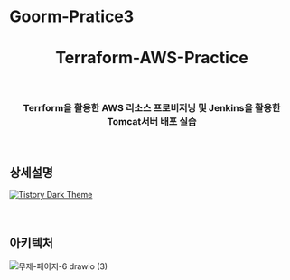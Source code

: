 # Goorm-Pratice3
<div align="center">
<h1>Terraform-AWS-Practice</h1>
<br>
<h3> Terrform을 활용한 AWS 리소스 프로비저닝 및 Jenkins을 활용한 Tomcat서버 배포 실습</h3>
</div>

<br>

## 상세설명 

[![Tistory Dark Theme](https://tistory-readme-stats.vercel.app/api?name=lordofkangs&postId=579&description=Vue.js%20Electron%20Python%20%EC%8B%A4%ED%96%89%EA%B8%B0&color=dark)](https://lordofkangs.tistory.com/579)

<br>

## 아키텍처


![무제-페이지-6 drawio (3)](https://github.com/mgKang3646/Terraform_Apache/assets/80077569/4ab92ebf-3e18-4e19-8cbb-9fa9e92d1988)
